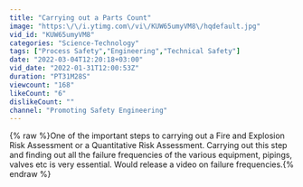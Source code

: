 ```yaml
---
title: "Carrying out a Parts Count"
image: "https:\/\/i.ytimg.com\/vi\/KUW65umyVM8\/hqdefault.jpg"
vid_id: "KUW65umyVM8"
categories: "Science-Technology"
tags: ["Process Safety","Engineering","Technical Safety"]
date: "2022-03-04T12:20:18+03:00"
vid_date: "2022-01-31T12:00:53Z"
duration: "PT31M28S"
viewcount: "168"
likeCount: "6"
dislikeCount: ""
channel: "Promoting Safety Engineering"
---
```

{% raw %}One of the important steps to carrying out a Fire and Explosion Risk Assessment or a Quantitative Risk Assessment. Carrying out this step and finding out all the failure frequencies of the various equipment, pipings, valves etc is very essential. Would release a video on failure frequencies.{% endraw %}
